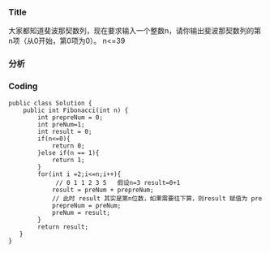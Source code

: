 ### Title

大家都知道斐波那契数列，现在要求输入一个整数n，请你输出斐波那契数列的第n项（从0开始，第0项为0）。
n<=39


### 分析


### Coding

```
public class Solution {
    public int Fibonacci(int n) {
        int prepreNum = 0;
        int preNum=1;
        int result = 0;
        if(n<=0){
            return 0;
        }else if(n == 1){
            return 1;
        }
        for(int i =2;i<=n;i++){
             // 0 1 1 2 3 5   假设n=3 result=0+1 
            result = preNum + prepreNum;
            // 此时 result 其实是第n位数，如果需要往下算，则result 赋值为 pre
            prepreNum = preNum;
            preNum = result;
        }
        return result;
   }
}
```